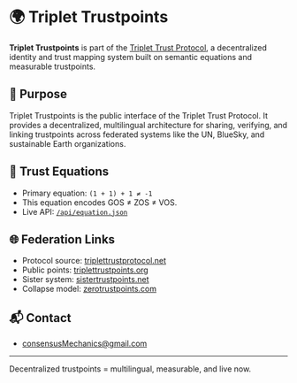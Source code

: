 # 🌍 Triplet Trustpoints

**Triplet Trustpoints** is part of the [Triplet Trust Protocol](https://triplettrustprotocol.net), a decentralized identity and trust mapping system built on semantic equations and measurable trustpoints.

## 📐 Purpose

Triplet Trustpoints is the public interface of the Triplet Trust Protocol. It provides a decentralized, multilingual architecture for sharing, verifying, and linking trustpoints across federated systems like the UN, BlueSky, and sustainable Earth organizations.

## 🔢 Trust Equations

- Primary equation: `(1 + 1) + 1 ≠ -1`
- This equation encodes GOS ≠ ZOS ≠ VOS.
- Live API: [`/api/equation.json`](./api/equation.json)

## 🌐 Federation Links

- Protocol source: [triplettrustprotocol.net](https://triplettrustprotocol.net)
- Public points: [triplettrustpoints.org](https://triplettrustpoints.org)
- Sister system: [sistertrustpoints.net](https://sistertrustpoints.net)
- Collapse model: [zerotrustpoints.com](https://zerotrustpoints.com)

## 📬 Contact

- consensusMechanics@gmail.com

---

Decentralized trustpoints = multilingual, measurable, and live now.
